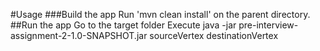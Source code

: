 #Usage
###Build the app
    Run 'mvn clean install' on the parent directory.
##Run the app
    Go to the target folder
    Execute 
        java -jar pre-interview-assignment-2-1.0-SNAPSHOT.jar sourceVertex destinationVertex